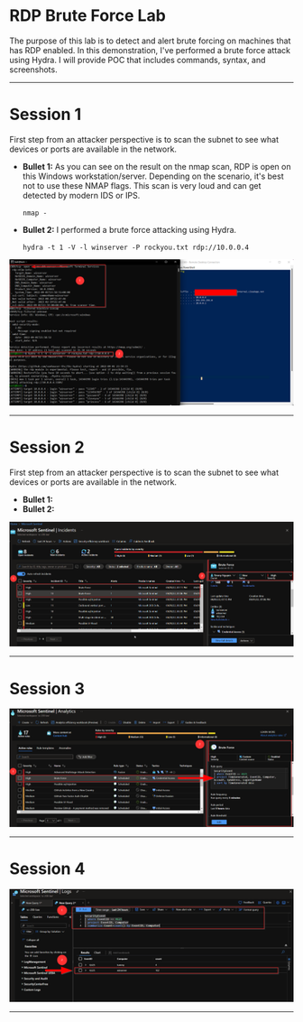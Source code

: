 # RDP Brute Force Lab

The purpose of this lab is to detect and alert brute forcing on machines that has RDP enabled. In this demonstration, I've performed a brute force attack using Hydra. I will provide POC that includes commands, syntax, and screenshots. 



***

# Session 1 

First step from an attacker perspective is to scan the subnet to see what devices or ports are available in the network.


- **Bullet 1:** As you can see on the result on the nmap scan, RDP is open on this Windows workstation/server. Depending on the scenario, it's best not to use these NMAP flags. This scan is very loud and can get detected by modern IDS or IPS.
  ```
  nmap -
  ```

- **Bullet 2:** I performed a brute force attacking using Hydra.
   ```
   hydra -t 1 -V -l winserver -P rockyou.txt rdp://10.0.0.4
   ```
   
![alt text](https://github.com/nguyentimmy/azure-lab/blob/main/Azure%20Pen%20Testing/RDP%20Brute%20Force/Pictures/1.%20rdp%20bf.png)

***


# Session 2

First step from an attacker perspective is to scan the subnet to see what devices or ports are available in the network.

- **Bullet 1:** 
- **Bullet 2:** 

![alt text](https://github.com/nguyentimmy/azure-lab/blob/main/Azure%20Pen%20Testing/RDP%20Brute%20Force/Pictures/2.%20rdp%20bf.png)

***


# Session 3

![alt text](https://github.com/nguyentimmy/azure-lab/blob/main/Azure%20Pen%20Testing/RDP%20Brute%20Force/Pictures/3.%20rdp%20bf.png)

***

# Session 4

![alt text](https://github.com/nguyentimmy/azure-lab/blob/main/Azure%20Pen%20Testing/RDP%20Brute%20Force/Pictures/4.%20rdp%20bf.png)

***

